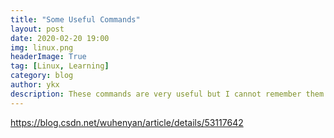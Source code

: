 ```yaml
---
title: "Some Useful Commands"
layout: post
date: 2020-02-20 19:00
img: linux.png
headerImage: True
tag: [Linux, Learning]
category: blog
author: ykx
description: These commands are very useful but I cannot remember them clearly. So by creating this blog, I can refer to them easily.
---
```


https://blog.csdn.net/wuhenyan/article/details/53117642
